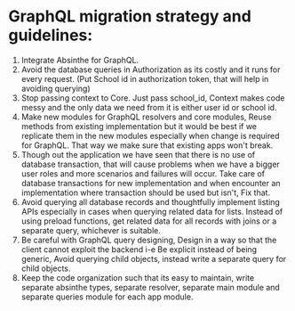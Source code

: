 # GraphQL migration strategy and guidelines:


1. Integrate Absinthe for GraphQL.
2. Avoid the database queries in Authorization as its costly and it runs for every request. (Put School id in authorization token, that will help in avoiding querying)
3. Stop passing context to Core. Just pass school_id, Context makes code messy and the only data we need from it is either user id or school id.
4. Make new modules for GraphQL resolvers and core modules, Reuse methods from existing implementation but it would be best if we replicate them in the new modules especially when change is required for GraphQL. That way we make sure that existing apps won't break.
5. Though out the application we have seen that there is no use of database transaction, that will cause problems when we have a bigger user roles and more scenarios and failures will occur. Take care of database transactions for new implementation and when encounter an implementation where transaction should be used but isn't, Fix that.
6. Avoid querying all database records and thoughtfully implement listing APIs especially in cases when querying related data for lists. Instead of using preload functions, get related data for all records with joins or a separate query, whichever is suitable.
7. Be careful with GraphQL query designing, Design in a way so that the client cannot exploit the backend i-e Be explicit instead of being generic, Avoid querying child objects, instead write a separate query for child objects.
8. Keep the code organization such that its easy to maintain, write separate absinthe types, separate resolver, separate main module and separate queries module for each app module.
